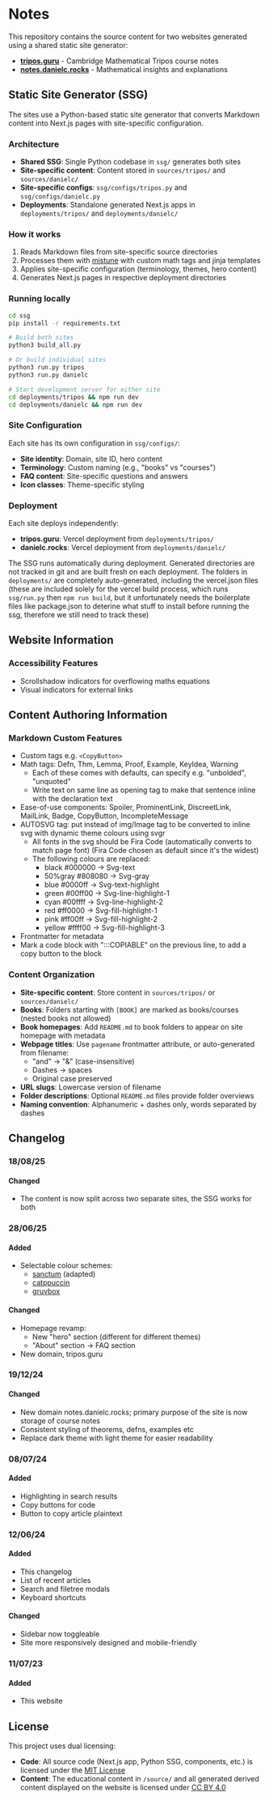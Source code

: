 # Notes

This repository contains the source content for two websites generated using a shared static site generator:

- **[tripos.guru](https://tripos.guru)** - Cambridge Mathematical Tripos course notes
- **[notes.danielc.rocks](https://notes.danielc.rocks)** - Mathematical insights and explanations

## Static Site Generator (SSG)

The sites use a Python-based static site generator that converts Markdown content into Next.js pages with site-specific configuration.

### Architecture

- **Shared SSG**: Single Python codebase in `ssg/` generates both sites
- **Site-specific content**: Content stored in `sources/tripos/` and `sources/danielc/`
- **Site-specific configs**: `ssg/configs/tripos.py` and `ssg/configs/danielc.py`
- **Deployments**: Standalone generated Next.js apps in `deployments/tripos/` and `deployments/danielc/`

### How it works

1. Reads Markdown files from site-specific source directories
2. Processes them with [mistune](https://github.com/lepture/mistune) with custom math tags and jinja templates
3. Applies site-specific configuration (terminology, themes, hero content)
4. Generates Next.js pages in respective deployment directories

### Running locally

```bash
cd ssg
pip install -r requirements.txt

# Build both sites
python3 build_all.py

# Or build individual sites
python3 run.py tripos
python3 run.py danielc

# Start development server for either site
cd deployments/tripos && npm run dev
cd deployments/danielc && npm run dev
```

### Site Configuration

Each site has its own configuration in `ssg/configs/`:

- **Site identity**: Domain, site ID, hero content
- **Terminology**: Custom naming (e.g., "books" vs "courses")  
- **FAQ content**: Site-specific questions and answers
- **Icon classes**: Theme-specific styling

### Deployment

Each site deploys independently:
- **tripos.guru**: Vercel deployment from `deployments/tripos/`
- **danielc.rocks**: Vercel deployment from `deployments/danielc/`

The SSG runs automatically during deployment. Generated directories are not tracked in git and are built fresh on each deployment. The folders in `deployments/` are completely auto-generated, including the vercel.json files (these are included solely for the vercel build process, which runs `ssg/run.py` then `npm run build`, but it unfortunately needs the boilerplate files like package.json to deterine what stuff to install before running the ssg, therefore we still need to track these)

## Website Information

### Accessibility Features
- Scrollshadow indicators for overflowing maths equations
- Visual indicators for external links

## Content Authoring Information

### Markdown Custom Features

- Custom tags e.g. `<CopyButton>`
- Math tags: Defn, Thm, Lemma, Proof, Example, KeyIdea, Warning
    - Each of these comes with defaults, can specify e.g. "unbolded", "unquoted"
    - Write text on same line as opening tag to make that sentence inline with the declaration text
- Ease-of-use components: Spoiler, ProminentLink, DiscreetLink, MailLink, Badge, CopyButton, IncompleteMessage
- AUTOSVG tag: put instead of img/Image tag to be converted to inline svg with dynamic theme colours using svgr
    - All fonts in the svg should be Fira Code (automatically converts to match page font) (Fira Code chosen as default since it's the widest)
    - The following colours are replaced:
        - black   #000000 -> Svg-text
        - 50%gray #808080 -> Svg-gray
        - blue    #0000ff -> Svg-text-highlight
        - green   #00ff00 -> Svg-line-highlight-1
        - cyan    #00ffff -> Svg-line-highlight-2
        - red     #ff0000 -> Svg-fill-highlight-1
        - pink    #ff00ff -> Svg-fill-highlight-2
        - yellow  #ffff00 -> Svg-fill-highlight-3
- Frontmatter for metadata
- Mark a code block with ":::COPIABLE" on the previous line, to add a copy button to the block

### Content Organization

- **Site-specific content**: Store content in `sources/tripos/` or `sources/danielc/`
- **Books**: Folders starting with `[BOOK]` are marked as books/courses (nested books not allowed)
- **Book homepages**: Add `README.md` to book folders to appear on site homepage with metadata
- **Webpage titles**: Use `pagename` frontmatter attribute, or auto-generated from filename:
    - "and" → "&" (case-insensitive)  
    - Dashes → spaces
    - Original case preserved
- **URL slugs**: Lowercase version of filename
- **Folder descriptions**: Optional `README.md` files provide folder overviews
- **Naming convention**: Alphanumeric + dashes only, words separated by dashes

## Changelog

### 18/08/25

#### Changed

- The content is now split across two separate sites, the SSG works for both

### 28/06/25

#### Added

- Selectable colour schemes:
  - [sanctum](https://github.com/jdanielmourao/obsidian-sanctum/tree/main) (adapted)
  - [catppuccin](https://catppuccin.com/palette/)
  - [gruvbox](https://github.com/morhetz/gruvbox?tab=readme-ov-file#palette)

#### Changed

- Homepage revamp:
  - New "hero" section (different for different themes)
  - "About" section -> FAQ section
- New domain, tripos.guru

### 19/12/24

#### Changed

- New domain notes.danielc.rocks; primary purpose of the site is now storage of course notes
- Consistent styling of theorems, defns, examples etc
- Replace dark theme with light theme for easier readability

### 08/07/24

#### Added

- Highlighting in search results
- Copy buttons for code
- Button to copy article plaintext

### 12/06/24

#### Added

- This changelog
- List of recent articles
- Search and filetree modals
- Keyboard shortcuts

#### Changed

- Sidebar now toggleable
- Site more responsively designed and mobile-friendly

### 11/07/23

#### Added

- This website

## License

This project uses dual licensing:

- **Code**: All source code (Next.js app, Python SSG, components, etc.) is licensed under the [MIT License](LICENSE)
- **Content**: The educational content in `/source/` and all generated derived content displayed on the website is licensed under [CC BY 4.0](LICENSE-CONTENT)